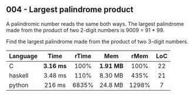 004 - Largest palindrome product
--------------------------------

A palindromic number reads the same both ways. The largest palindrome made from
the product of two 2-digit numbers is 9009 = 91 * 99.

Find the largest palindrome made from the product of two 3-digit numbers.

Language | Time | rTime | Mem | rMem | LoC
--- | :---: | :---: | :---: | :---: | :---:
C | **3.16 ms** | 100% | **1.91 MB** | 100% | 22
haskell | 3.48 ms | 110% | 8.30 MB | 435% | 21
python | 216 ms | 6835% | 24.8 MB | 1298% | 7
